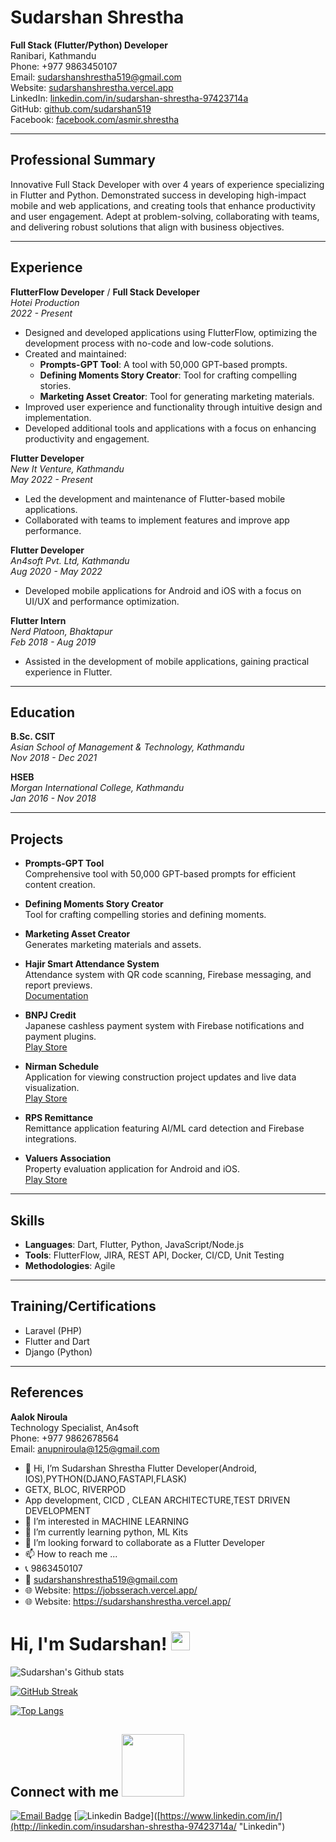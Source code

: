 # Sudarshan Shrestha
**Full Stack (Flutter/Python) Developer**  
Ranibari, Kathmandu  
Phone: +977 9863450107  
Email: [sudarshanshrestha519@gmail.com](mailto:sudarshanshrestha519@gmail.com)  
Website: [sudarshanshrestha.vercel.app](https://sudarshanshrestha.vercel.app/)  
LinkedIn: [linkedin.com/in/sudarshan-shrestha-97423714a](https://linkedin.com/in/sudarshan-shrestha-97423714a)  
GitHub: [github.com/sudarshan519](https://github.com/sudarshan519)  
Facebook: [facebook.com/asmir.shrestha](https://www.facebook.com/asmir.shrestha)  

---

## Professional Summary
Innovative Full Stack Developer with over 4 years of experience specializing in Flutter and Python. Demonstrated success in developing high-impact mobile and web applications, and creating tools that enhance productivity and user engagement. Adept at problem-solving, collaborating with teams, and delivering robust solutions that align with business objectives.

---

## Experience

**FlutterFlow Developer** / **Full Stack Developer**  
*Hotei Production*  
*2022 - Present*  
- Designed and developed applications using FlutterFlow, optimizing the development process with no-code and low-code solutions.
- Created and maintained:
  - **Prompts-GPT Tool**: A tool with 50,000 GPT-based prompts.
  - **Defining Moments Story Creator**: Tool for crafting compelling stories.
  - **Marketing Asset Creator**: Tool for generating marketing materials.
- Improved user experience and functionality through intuitive design and implementation.
- Developed additional tools and applications with a focus on enhancing productivity and engagement.

**Flutter Developer**  
*New It Venture, Kathmandu*  
*May 2022 - Present*  
- Led the development and maintenance of Flutter-based mobile applications.
- Collaborated with teams to implement features and improve app performance.

**Flutter Developer**  
*An4soft Pvt. Ltd, Kathmandu*  
*Aug 2020 - May 2022*  
- Developed mobile applications for Android and iOS with a focus on UI/UX and performance optimization.

**Flutter Intern**  
*Nerd Platoon, Bhaktapur*  
*Feb 2018 - Aug 2019*  
- Assisted in the development of mobile applications, gaining practical experience in Flutter.

---

## Education

**B.Sc. CSIT**  
*Asian School of Management & Technology, Kathmandu*  
*Nov 2018 - Dec 2021*

**HSEB**  
*Morgan International College, Kathmandu*  
*Jan 2016 - Nov 2018*

---

## Projects

- **Prompts-GPT Tool**  
  Comprehensive tool with 50,000 GPT-based prompts for efficient content creation.

- **Defining Moments Story Creator**  
  Tool for crafting compelling stories and defining moments.

- **Marketing Asset Creator**  
  Generates marketing materials and assets.

- **Hajir Smart Attendance System**  
  Attendance system with QR code scanning, Firebase messaging, and report previews.  
  [Documentation](https://jobsserach.vercel.app/hajir/docs)

- **BNPJ Credit**  
  Japanese cashless payment system with Firebase notifications and payment plugins.  
  [Play Store](https://play.google.com/store/apps/details?id=com.bnpj.creditapp)

- **Nirman Schedule**  
  Application for viewing construction project updates and live data visualization.  
  [Play Store](https://play.google.com/store/apps/details?id=com.an4soft.nirmanschedule)

- **RPS Remittance**  
  Remittance application featuring AI/ML card detection and Firebase integrations.

- **Valuers Association**  
  Property evaluation application for Android and iOS.  
  [Play Store](https://play.google.com/store/apps/details?id=com.an4soft.valuer_association)

---

## Skills
- **Languages**: Dart, Flutter, Python, JavaScript/Node.js
- **Tools**: FlutterFlow, JIRA, REST API, Docker, CI/CD, Unit Testing
- **Methodologies**: Agile

---

## Training/Certifications
- Laravel (PHP)
- Flutter and Dart
- Django (Python)

---

## References

**Aalok Niroula**  
Technology Specialist, An4soft  
Phone: +977 9862678564  
Email: [anupniroula@125@gmail.com](mailto:anupniroula@125@gmail.com)


- 👋 Hi, I’m Sudarshan Shrestha Flutter Developer(Android, IOS),PYTHON(DJANO,FASTAPI,FLASK)
- GETX, BLOC, RIVERPOD
- App development, CICD , CLEAN ARCHITECTURE,TEST DRIVEN DEVELOPMENT
- 👀 I’m interested in MACHINE LEARNING
- 🌱 I’m currently learning python, ML Kits 
- 💞️ I’m looking forward to collaborate as a Flutter Developer
- 📫 How to reach me ...
- 📞 9863450107
- 📧 sudarshanshrestha519@gmail.com
- 🌐 Website: https://jobsserach.vercel.app/
- 🌐 Website: https://sudarshanshrestha.vercel.app/
<!---
Sudarshan519/Sudarshan519 is a ✨ special ✨ repository because its `README.md` (this file) appears on your GitHub profile.
You can click the Preview link to take a look at your changes.
--->


# Hi, I'm Sudarshan! <img src="https://raw.githubusercontent.com/MartinHeinz/MartinHeinz/master/wave.gif" width="30px">

![Sudarshan's Github stats](https://github-readme-stats.vercel.app/api?username=Sudarshan519&show_icons=true&theme=dark&hide_border=true)

[![GitHub Streak](https://github-readme-streak-stats.herokuapp.com?user=Sudarshan519&theme=github-dark&hide_border=true&date_format=M%20j%5B%2C%20Y%5D)](https://git.io/streak-stats)

[![Top Langs](https://github-readme-stats.vercel.app/api/top-langs/?username=Sudarshan519&langs_count=10&theme=chartreuse-dark&hide_border=true)](https://github.com/Sudarshan519?tab=repositories)


<h2>
    Connect with me 
    <img src='https://raw.githubusercontent.com/ShahriarShafin/ShahriarShafin/main/Assets/handshake.gif' width="100px">  
</h2>
<!---
[![Telegram Badge](https://img.shields.io/badge/-%7C%20@Sudarshan-blue?style=flat&logo=Telegram&logoColor=white&link=https://t.me/)](https://t.me/ "Telegram")--->

[![Email Badge](https://img.shields.io/badge/-%7C%20sudarshanshrestha@gmail.com-c14438?style=flat&logo=Gmail&logoColor=white&link=mailto:AbhionFire@protonmail.com)](mailto:sudarshanshrestha519@gmail.com)
[![Linkedin Badge](https://img.shields.io/badge/-%7C%20Sudarshan%20Shrestha-blue?style=flat&logo=Linkedin&logoColor=white&link=https://www.linkedin.com/in//)]([https://www.linkedin.com/in/](http://linkedin.com/insudarshan-shrestha-97423714a/ "Linkedin")
